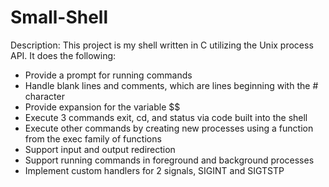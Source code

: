 # Small-Shell

Description: This project is my shell written in C utilizing the Unix process API. It does the following:
- Provide a prompt for running commands
- Handle blank lines and comments, which are lines beginning with the # character
- Provide expansion for the variable $$
- Execute 3 commands exit, cd, and status via code built into the shell
- Execute other commands by creating new processes using a function from the exec family of functions
- Support input and output redirection
- Support running commands in foreground and background processes
- Implement custom handlers for 2 signals, SIGINT and SIGTSTP
